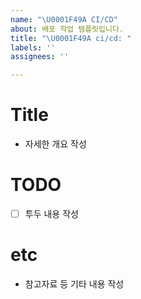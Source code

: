 ```yaml
---
name: "\U0001F49A CI/CD"
about: 배포 작업 템플릿입니다.
title: "\U0001F49A ci/cd: "
labels: ''
assignees: ''

---
```


# Title

- 자세한 개요 작성

# TODO

- [ ] 투두 내용 작성

# etc

- 참고자료 등 기타 내용 작성
